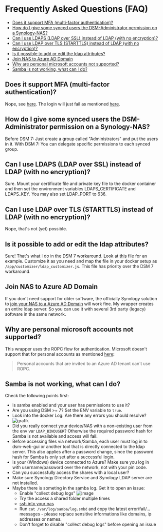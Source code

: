 # Frequently Asked Questions (FAQ)

- [Does it support MFA (multi-factor authentication)?
](#does-it-support-mfa-multi-factor-authentication)
- [How do I give some synced users the DSM-Administrator permission on a Synology-NAS?](#how-do-i-give-some-synced-users-the-dsm-administrator-permission-on-a-synology-nas)
- [Can I use LDAPS (LDAP over SSL) instead of LDAP (with no encryption)?](#can-i-use-ldaps-ldap-over-ssl-instead-of-ldap-with-no-encryption)
- [Can I use LDAP over TLS (STARTTLS) instead of LDAP (with no encryption)?](#can-i-use-ldap-over-tls-starttls-instead-of-ldap-with-no-encryption)
- [Is it possible to add or edit the ldap attributes?](#is-it-possible-to-add-or-edit-the-ldap-attributes)
- [Join NAS to Azure AD Domain](#join-nas-to-azure-ad-domain)
- [Why are personal microsoft accounts not supported?](#why-are-personal-microsoft-accounts-not-supported)
- [Samba is not working, what can I do?](#samba-is-not-working-what-can-i-do)


## Does it support MFA (multi-factor authentication)?

Nope, see [here](https://github.com/Azure/ms-rest-nodeauth/issues/93). The login will just fail as mentioned [here](https://docs.microsoft.com/en-us/azure/active-directory/develop/v2-oauth-ropc).

## How do I give some synced users the DSM-Administrator permission on a Synology-NAS?

Before DSM 7: Just create a group called "Administrators" and put the users in it.
With DSM 7: You can delegate specific permissions to each synced group.

## Can I use LDAPS (LDAP over SSL) instead of LDAP (with no encryption)?

Sure. Mount your certificate file and private key file to the docker container and then set the environment variables LDAPS_CERTIFICATE and LDAPS_KEY. You may also set LDAP_PORT to 636.

## Can I use LDAP over TLS (STARTTLS) instead of LDAP (with no encryption)?

Nope, that's not (yet) possible.

## Is it possible to add or edit the ldap attributes?

Sure! That's what I do in the DSM 7 workaround.
Look at [this](./customizer/customizer_DSM7_IDs_string2int.js) file for an example. Customize it as you need and map the file in your docker setup as `/app/customizer/ldap_customizer.js`. This file has priority over the DSM 7 workaround.

## Join NAS to Azure AD Domain
If you don't need support for older software, the officially Synology solution to [join your NAS to a Azure AD Domain](https://kb.synology.com/en-my/DSM/tutorial/How_to_join_NAS_to_Azure_AD_Domain) will work fine.
My wrapper creates an entire ldap server. So you can use it with several 3rd party (legacy) software in the same network.

## Why are personal microsoft accounts not supported?
This wrapper uses the ROPC flow for authentication. Microsoft doesn't support that for personal accounts as mentioned [here](https://docs.microsoft.com/en-us/azure/active-directory/develop/v2-oauth-ropc):
> Personal accounts that are invited to an Azure AD tenant can't use ROPC.

## Samba is not working, what can I do?
Check the following points first:
- Is samba enabled and your user has permissions to use it?
- Are you using DSM >= 7? Set the ENV variable to `true`.
- Look into the docker Log. Are there any errors you should resolve? ![grafik](https://user-images.githubusercontent.com/23347180/114864713-9bb5e380-9df1-11eb-9138-5213537b7a3b.png) 
- Did you really connect your device/NAS with a non-existing user from the env var `LDAP_BINDUSER`? Otherwise the required password hash for Samba is not available and access will fail.
- Before accessing files via network/Samba, each user must log in to dsm-web-gui or another tool that is directly connected to the ldap server. This also applies after a password change, since the password hash for Samba is only set after a successful login.
- Is your (Windows) device connected to Azure? Make sure you log in with username/password over the network, not with your pin code.
- Can you successfully access the shares with a local user?
- Make sure Synology Directory Service and Synology LDAP server are not installed.
- Maybe there is someting in the samba log. Get it to open an issue:
  - Enable "collect debug logs"
![image](https://user-images.githubusercontent.com/23347180/171563962-bea25dd1-8072-45d2-bbd9-5b8c86d3af1c.png)
  - Try the access a shared folder multiple times
  - [ssh into your nas](https://kb.synology.com/en-global/DSM/tutorial/How_to_login_to_DSM_with_root_permission_via_SSH_Telnet) 
  - Run `cat /var/log/samba/log.smbd` and copy the latest error/fail/... messages - please replace sensitive informations like domains, ip addresses or names.
  - Don't forget to disable "collect debug logs" before opening an issue
